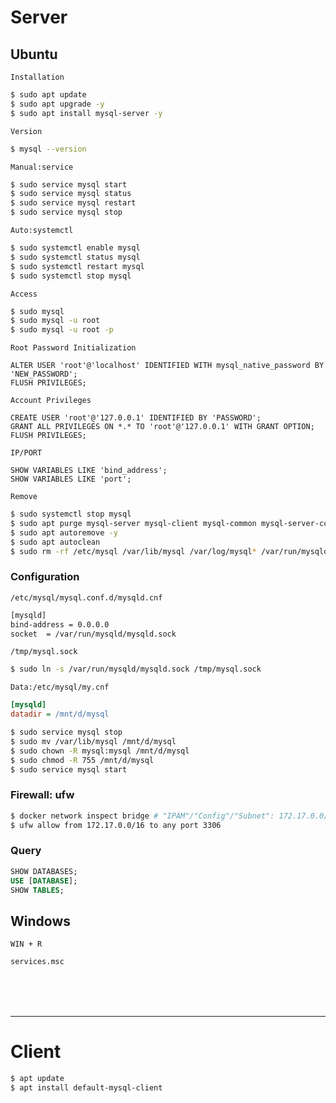 # Server

## Ubuntu
`Installation`
```bash
$ sudo apt update
$ sudo apt upgrade -y
$ sudo apt install mysql-server -y
```

`Version`
```bash
$ mysql --version
```

`Manual:service`
```bash
$ sudo service mysql start
$ sudo service mysql status
$ sudo service mysql restart
$ sudo service mysql stop
```

`Auto:systemctl`
```bash
$ sudo systemctl enable mysql
$ sudo systemctl status mysql
$ sudo systemctl restart mysql
$ sudo systemctl stop mysql
```

`Access`  
```bash
$ sudo mysql
$ sudo mysql -u root
$ sudo mysql -u root -p
```

`Root Password Initialization`
```mysql
ALTER USER 'root'@'localhost' IDENTIFIED WITH mysql_native_password BY 'NEW_PASSWORD';
FLUSH PRIVILEGES;
```

`Account Privileges`
```mysql
CREATE USER 'root'@'127.0.0.1' IDENTIFIED BY 'PASSWORD';
GRANT ALL PRIVILEGES ON *.* TO 'root'@'127.0.0.1' WITH GRANT OPTION;
FLUSH PRIVILEGES;
```

`IP/PORT`
```mysql
SHOW VARIABLES LIKE 'bind_address';
SHOW VARIABLES LIKE 'port';
```


`Remove`
```bash
$ sudo systemctl stop mysql
$ sudo apt purge mysql-server mysql-client mysql-common mysql-server-core-* mysql-client-core-*
$ sudo apt autoremove -y
$ sudo apt autoclean
$ sudo rm -rf /etc/mysql /var/lib/mysql /var/log/mysql* /var/run/mysqld /usr/lib/mysql /usr/include/mysql /usr/share/mysql /var/lib/dpkg/info/mysql*
```

### Configuration

`/etc/mysql/mysql.conf.d/mysqld.cnf`
```bash
[mysqld]
bind-address = 0.0.0.0
socket  = /var/run/mysqld/mysqld.sock
```
`/tmp/mysql.sock`
```bash
$ sudo ln -s /var/run/mysqld/mysqld.sock /tmp/mysql.sock
```


`Data:/etc/mysql/my.cnf`
```ini
[mysqld]
datadir = /mnt/d/mysql
```
```bash
$ sudo service mysql stop
$ sudo mv /var/lib/mysql /mnt/d/mysql
$ sudo chown -R mysql:mysql /mnt/d/mysql
$ sudo chmod -R 755 /mnt/d/mysql
$ sudo service mysql start
```


### Firewall: ufw
```bash
$ docker network inspect bridge # "IPAM"/"Config"/"Subnet": 172.17.0.0/16
$ ufw allow from 172.17.0.0/16 to any port 3306
```

### Query
```sql
SHOW DATABASES;
USE [DATABASE];
SHOW TABLES;
```

## Windows

`WIN + R`
```cmd
services.msc
```

<br><br><br>

---

# Client

```bash
$ apt update
$ apt install default-mysql-client
```

